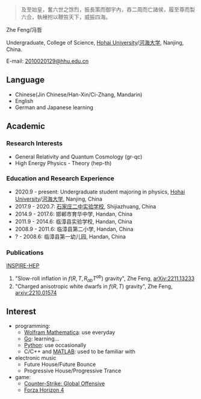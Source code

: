 > 及至始皇，奮六世之馀烈，振長策而御宇內，吞二周而亡諸侯，履至尊而製六合，執棰拊以鞭笞天下，威振四海。

Zhe Feng/冯哲

Undergraduate, College of Science, [Hohai University](https://en.hhu.edu.cn/)/[河海大学](https://hhu.edu.cn/), Nanjing, China.

E-mail: [2010020129@hhu.edu.cn](mailto:2010020129@hhu.edu.cn)

## Language

- Chinese(Jin Chinese/Han-Xin/Ci-Zhang, Mandarin)
- English
- German and Japanese learning

## Academic

### Research Interests

- General Relativity and Quantum Cosmology (gr-qc)
- High Energy Physics - Theory (hep-th)

### Education and Research Experience

- 2020.9 - present: Undergraduate student majoring in physics, [Hohai University](https://en.hhu.edu.cn/)/[河海大学](https://hhu.edu.cn/), Nanjing, China
- 2017.9 - 2020.7: [石家庄二中实验学校](http://sjzezsyxx.com/), Shijiazhuang, China
- 2014.9 - 2017.6: 邯郸市育华中学, Handan, China
- 2011.9 - 2014.6: 临漳县实验学校, Handan, China
- 2008.9 - 2011.6: 临漳县第二小学, Handan, China
- ? - 2008.6: 临漳县第一幼儿园, Handan, China

### Publications

[INSPIRE-HEP](https://inspirehep.net/authors/2174851)

1. "Slow-roll inflation in $f\left(R, T, R_{ab}T^{ab}\right)$ gravity", Zhe Feng, [arXiv:2211.13233](https://arxiv.org/abs/2211.13233)
2. "Charged anisotropic white dwarfs in $f\left({R}, {T}\right)$ gravity", Zhe Feng, [arxiv:2210.01574](https://arxiv.org/abs/2210.01574)

## Interest

- programming:
    - [Wolfram Mathematica](https://www.wolfram.com/mathematica/): use everyday
    - [Go](https://go.dev/): learning...
    - [Python](https://www.python.org/): use occasionally
    - C/C++ and [MATLAB](http://www.matlab.com/): used to be familiar with
- electronic music
    - Future House/Future Bounce
    - Progressive House/Progressive Trance
- game:
    - [Counter-Strike: Global Offensive](https://www.counter-strike.net/)
    - [Forza Horizon 4](https://forza.net/horizon/)
